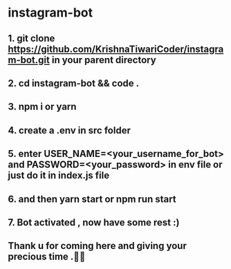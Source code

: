 # instagram-bot

## 1. git clone https://github.com/KrishnaTiwariCoder/instagram-bot.git in your parent directory
## 2. cd instagram-bot && code .
## 3. npm i or yarn 
## 4. create a .env in src folder 
## 5. enter USER_NAME=<your_username_for_bot> and PASSWORD=<your_password> in env file or just do it in index.js file 
## 6. and then yarn start or npm run start 
## 7. Bot activated , now have some rest :)
## Thank u for coming here and giving your precious time .🙋‍♂️
